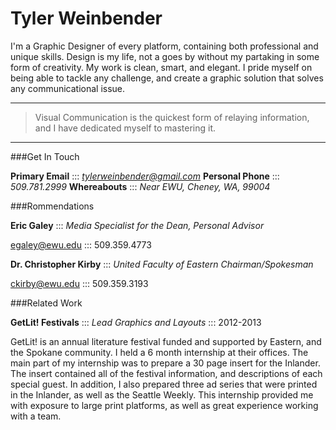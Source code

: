Tyler Weinbender
===============

I'm a Graphic Designer of every platform, containing both professional and unique skills. Design is my life, not a goes by without my partaking in some form of creativity. My work is clean, smart, and elegant. I pride myself on being able to tackle any challenge, and create a graphic solution that solves any communicational issue.

***

> Visual Communication is the quickest form of relaying information, and I have dedicated myself to mastering it.

***

###Get In Touch

**Primary Email** :::  *tylerweinbender@gmail.com*
**Personal Phone** :::  *509.781.2999*
**Whereabouts** :::  *Near EWU, Cheney, WA, 99004*

###Rommendations

**Eric Galey** :::  *Media Specialist for the Dean, Personal Advisor*

egaley@ewu.edu ::: 509.359.4773

**Dr. Christopher Kirby** :::  *United Faculty of Eastern Chairman/Spokesman*

ckirby@ewu.edu ::: 509.359.3193

###Related Work

**GetLit! Festivals** :::  *Lead Graphics and Layouts*  :::  2012-2013

GetLit! is an annual literature festival funded and supported by Eastern, and the Spokane community. I held a 6 month internship at their offices.
The main part of my internship was to prepare a 30 page insert for the Inlander. The insert contained all of the festival information, and descriptions
of each special guest. In addition, I also prepared three ad series that were printed in the Inlander, as well as the Seattle Weekly. This internship
provided me with exposure to large print platforms, as well as great experience working with a team.






